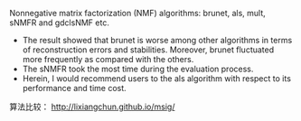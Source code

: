Nonnegative matrix factorization (NMF) algorithms:
brunet, als, mult, sNMFR and gdclsNMF etc.
+ The result showed that brunet is worse among other algorithms in terms of reconstruction errors and stabilities. Moreover, brunet fluctuated more frequently as compared with the others. 
+ The sNMFR took the most time during the evaluation process. 
+ Herein, I would recommend users to the als algorithm with respect to its performance and time cost.

算法比较：
http://lixiangchun.github.io/msig/